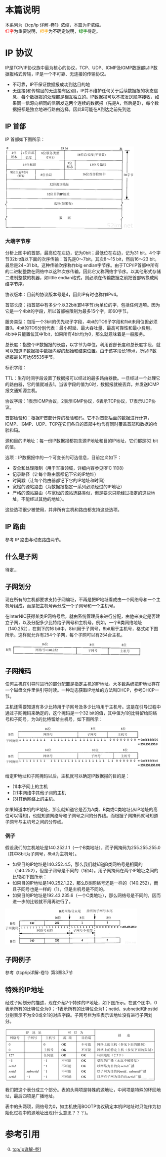 # 本篇说明
本系列为《tcp/ip 详解-卷1》浓缩，本篇为IP浓缩。<br>
<span style="color:red">红字</span>为重要说明，<span style="color:orange">橙字</span>为不确定说明，<span style="color:green">绿字</span>待定。

# IP 协议
IP是TCP/IP协议族中最为核心的协议，TCP、UDP、ICMP及IGMP数据都以IP数据报格式传输，IP是一个不可靠、无连接的传输协议。

- 不可靠，IP不保证数据报成功到达目的地
- 无连接(和传输层的无连接有区别)，IP并不维护任何关于后续数据报的状态信息，每个数据报的处理都是相互独立的。IP数据报可以不按发送顺序接收，如果同一信源向相同的信宿发送两个连续的数据报（先是A，然后是B），每个数据报都是独立地进行路由选择，因此B可能在A到达之前先到达

## IP 首部
IP 首部如下图所示：

![](./ip/ip首部.png)

### 大端字节序
分析上图中的首部，最高位在左边，记为0bit；最低位在右边，记为31 bit。4个字节32bit值以下面的次序传输：首先是0～7bit，其次8～15 bit，然后16～23 bit，最后是24~31 bit。这种传输次序称作big endian字节序。由于TCP/IP首部中所有的二进制整数在网络中以这种次序传输，因此它又称网络字节序。以其他形式存储二进制整数的机器，如little endian格式，则必须在传输数据之前把首部转换成网络字节序。

协议版本：目前的协议版本号是4，因此IP有时也称作IPv4。

首部长度：指首部中有多少个以32bit(即4字节)为单位的字，包括任何选项。因为它是一个4bit的字段，所以首部被限制为最多15个字，即60字节。

服务类型：包括一个3bit的优先权子字段，4bit的TOS子字段和1bit未用位但必须置0。4bit的TOS分别代表：最小时延、最大吞吐量、最高可靠性和最小费用，4bit中只能置位其中1bit，如果所有4bit均为0，那么就意味着是一般服务。

总长度：指整个IP数据报的长度，以字节为单位。利用首部长度和总长度字段，就可以知道IP数据报中数据内容的起始和结束位置。由于该字段长16bit，所以IP数据报最长可达65535字节。

标识字段：

TTL：生存时间字段设置了数据报可以经过的最多路由器数。一旦经过一个处理它的路由器，它的值就减去1。当该字段的值为0时，数据报就被丢弃，并发送ICMP报文通知源主机。

协议字段：1表示ICMP协议，2表示IGMP协议，6表示TCP协议，17表示UDP协议。

首部检验和：根据IP首部计算的检验和码。它不对首部后面的数据进行计算，ICMP、IGMP、UDP、TCP在它们各自的首部中均含有同时覆盖首部和数据的检验和码。

源和目的IP地址：每一份IP数据报都包含源IP地址和目的IP地址，它们都是32 bit的值。

选项：IP数据报中的一个可变长的可选信息，目前定义如下：

- 安全和处理限制（用于军事领域，详细内容参见RFC 1108）
- 记录路径（让每个路由器都记下它的IP地址）
- 时间戳（让每个路由器都记下它的IP地址和时间）
- 宽松的源站路由（为数据报指定一系列必须经过的IP地址）
- 严格的源站路由（与宽松的源站选路类似，但是要求只能经过指定的这些地址，不能经过其他的地址）。

这些选项很少被使用，并非所有主机和路由都支持这些选项。

## IP 路由
参考 IP 路由与动态路由两节。

## 什么是子网
待定...

## 子网划分
现在所有的主机都要求支持子网编址，不再是把IP地址看成由一个网络号和一个主机号组成，而是把主机号再分成一个子网号和一个主机号。

在InterNIC获得某类IP网络号后，就由系统管理员来进行分配，由他来决定是否建立子网，以及分配多少比特给子网号和主机号。例如，一个B类网络地址（140.252），在剩下的16 bit中，8bit用于子网号，8bit用于主机号，格式如下图所示。这样就允许有254个子网，每个子网可以有254台主机。

![](./ip/子网划分.png)

## 子网掩码
任何主机在引导时进行的部分配置是指定主机的IP地址。大多数系统把IP地址存在一个磁盘文件里供引导时读。一种动态获取IP地址的方法叫DHCP，参考DHCP一节。

主机还需要知道有多少比特用于子网号及多少比特用于主机号。这是在引导过程中通过子网掩码来确定的，这个掩码是一个32 bit的值，其中值为1的比特留给网络号和子网号，为0的比特留给主机号，如下图所示：

![](./ip/子网掩码.png)

给定IP地址和子网掩码以后，主机就可以确定IP数据报的目的是：

- (1)本子网上的主机
- (2)本网络中其他子网的主机
- (3)其他网络上的主机。

如果知道本机的IP地址，那么就知道它是否为A类、B类或C类地址(从IP地址的高位可以得知)，也就知道网络号和子网号之间的分界线。而根据子网掩码就可知道子网号与主机号之间的分界线。

### 例子
假设我们的主机地址是140.252.1.1（一个B类地址），而子网掩码为255.255.255.0（其中8bit为子网号，8bit为主机号）。

- 如果目的IP地址是140.252.4.5，那么我们就知道B类网络号是相同的（140.252），但是子网号是不同的（1和4）。用子网掩码在两个IP地址之间的比较如下图所示：
- 如果目的IP地址是140.252.1.22，那么B类网络号还是一样的（140.252），而且子网号也是一样的（1），但是主机号是不同的。
- 如果目的IP地址是192.43.235.6（一个C类地址），那么网络号是不同的，因而进一步的比较就不用再进行了。

![](./ip/子网掩码例子.png)

## 子网例子
参考《tcp/ip详解-卷1》第3章3.7节

## 特殊的IP地址
经过子网划分的描述，现在介绍7个特殊的IP地址，如下图所示。在这个图中，0表示所有的比特位全为0；-1表示所有的比特位全为1；netid、subnetid和hostid分别表示不为全0或全1的对应字段。子网号栏为空表示该地址没有进行子网划分。

![](./ip/特殊的IP地址.png)

我们把这个表分成三个部分。表的头两项是特殊的源地址，中间项是特殊的环回地址，最后四项是广播地址。

表中的头两项，网络号为0，如主机使用BOOTP协议确定本机IP地址时只能作为初始化过程中的源地址出现(什么意思？？？)。

# 参考引用
0. [tcp/ip详解-卷1](https://book.douban.com/subject/1088054/)
